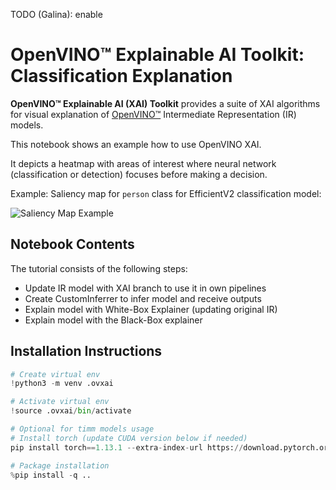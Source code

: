 <!-- markdownlint-disable -->
TODO (Galina): enable

# OpenVINO™ Explainable AI Toolkit: Classification Explanation

**OpenVINO™ Explainable AI (XAI) Toolkit** provides a suite of XAI algorithms for visual explanation of
[OpenVINO™](https://github.com/openvinotoolkit/openvino) Intermediate Representation (IR) models.

This notebook shows an example how to use OpenVINO XAI.

It depicts a heatmap with areas of interest where neural network (classification or detection) focuses before making a decision.

Example: Saliency map for `person` class for EfficientV2 classification model:

![Saliency Map Example](../../docs/images/saliency_map_person.png)

## Notebook Contents

The tutorial consists of the following steps:

- Update IR model with XAI branch to use it in own pipelines
- Create CustomInferrer to infer model and receive outputs
- Explain model with White-Box Explainer (updating original IR)
- Explain model with the Black-Box explainer

## Installation Instructions

```python
# Create virtual env
!python3 -m venv .ovxai

# Activate virtual env
!source .ovxai/bin/activate

# Optional for timm models usage
# Install torch (update CUDA version below if needed)
pip install torch==1.13.1 --extra-index-url https://download.pytorch.org/whl/cpu

# Package installation
%pip install -q ..

```
